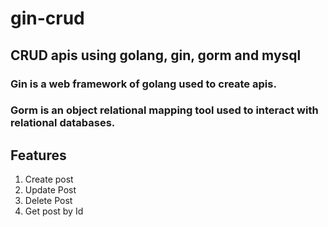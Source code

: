 # gin-crud

## CRUD apis using golang, gin, gorm and mysql

### Gin is a web framework of golang used to create apis.

### Gorm is an object relational mapping tool used to interact with relational databases.

## Features
1. Create post
1. Update Post
1. Delete Post
1. Get post by Id

